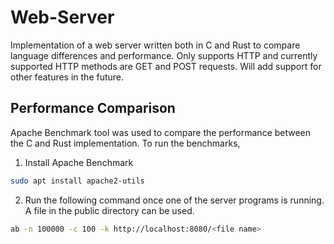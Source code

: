 # Web-Server
Implementation of a web server written both in C and Rust to compare language differences and performance. Only supports HTTP and currently supported HTTP methods are GET and POST requests. Will add support for other features in the future.

## Performance Comparison
Apache Benchmark tool was used to compare the performance between the C and Rust implementation. To run the benchmarks,
1. Install Apache Benchmark
``` bash
sudo apt install apache2-utils
```
2. Run the following command once one of the server programs is running. A file in the public directory can be used.
``` bash
ab -n 100000 -c 100 -k http://localhost:8080/<file name>
```
